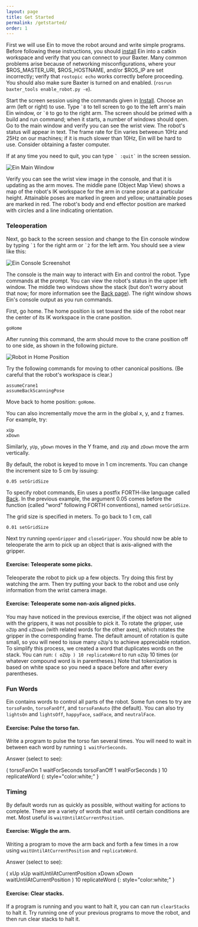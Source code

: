 ```yaml
---
layout: page
title: Get Started
permalink: /getstarted/
order: 1
---
```


First we will use Ein to move the robot around and write simple
programs.  Before following these instructions, you should
[install](../install) Ein into a catkin workspace and verify that you
can connect to your Baxter.  Many common problems arise because of
networking misconfigurations, where your $ROS_MASTER_URI,
$ROS_HOSTNAME, and/or $ROS_IP are set incorrectly; verify that
`rostopic echo` works correctly before proceeding.  You should also
make sure Baxter is turned on and enabled.  (`rosrun baxter_tools
enable_robot.py -e`).

Start the screen session using the commands given in
[Install](../install).  Choose an arm (left or right) to use.  Type ``
`8 `` to tell screen to go to the left arm's main Ein window, or `` `0
`` to go to the right arm.  The screen should be primed with a build
and run command; when it starts, a number of windows should open.  Go
to the main window and verify you can see the wrist view.  The robot's
status will appear in text.  The frame rate for Ein varies betweeun
10Hz and 25Hz on our machines; if it is much slower than 10Hz, Ein
will be hard to use.  Consider obtaining a faster computer.

If at any time you need to quit, you can type `` ` :quit` `` in the
screen session.

![Ein Main Window](../assets/einmainwindow_screenshot.jpg)

Verify you can see the wrist view image in the console, and that it is
updating as the arm moves.  The middle pane (Object Map View) shows a
map of the robot's IK workspace for the arm in crane pose at a
particular height.  Attainable poses are marked in green and yellow;
unattainable poses are marked in red.  The robot's body and end
effector position are marked with circles and a line indicating
orientation. 


### Teleoperation

Next, go back to the screen session and change to the Ein console
window by typing `` `1 `` for the right arm or `` `2 `` for the left
arm.  You should see a view like this:

![Ein Console Screenshot](../assets/console_screenshot.jpg)

The console is the main way to interact with Ein and control the
robot.  Type commands at the prompt.  You can view the robot's
status in the upper left window.  The middle two windows show the
stack (but don't worry about that now; for more information see the [Back page](../language)).  The right window shows Ein's
console output as you run commands.

First, go home.  The home position is set toward the side of the robot
near the center of its IK workspace in the crane position.

```
goHome
```

After running this command, the arm should move to the crane position
off to one side, as shown in the following picture.

![Robot in Home Position](../assets/baxter_crane.jpg)

Try the following commands for moving to other canonical
positions.  (Be careful that the robot's workspace is clear.)

```
assumeCrane1
assumeBackScanningPose
```

Move back to home position: `goHome`. 

You can also incrementally move the arm in the global x, y, and z
frames.  For example, try:
```
xUp
xDown
```

Similarly, `yUp`, `yDown` moves in the Y frame, and `zUp` and `zDown` move
the arm vertically.

By default, the robot is keyed to move in 1 cm
increments.  You can change the increment size to 5 cm by issuing:
```
0.05 setGridSize
```

To specify robot commands, Ein uses a postfix FORTH-like language
called [Back](../language).  In the previous example, the argument
0.05 comes before the function (called "word" following FORTH
conventions), named `setGridSize`.

The grid size is specified in meters. To go back to 1 cm,
call
```
0.01 setGridSize
```

Next try running `openGripper` and `closeGripper`.  You should now be
able to teleoperate the arm to pick up an object that is axis-aligned
with the gripper.   

#### Exercise: Teleoperate some picks.

Teleoperate the robot to pick up a few objects.  Try doing this first
    by watching the arm.  Then try putting your back to the robot and
    use only information from the wrist camera image.


#### Exercise:  Teleoperate some non-axis aligned picks.

You may have noticed in the previous exercise, if the object was not
aligned with the grippers, it was not possible to pick it.  To rotate
the gripper, use `oZUp` and `oZDown` (with related words for the other
axes), which rotates the gripper in the corresponding frame.  The
default amount of rotation is quite small, so you will need to issue
many `oZUp`'s to achieve appreciable rotation.  To simplify this
process, we created a word that duplicates words on the stack.  You
can run: `( oZUp ) 10 replicateWord` to run `oZUp` 10 times (or
whatever compound word is in parentheses.)  Note that tokenization is
based on white space so you need a space before and after every
parentheses.

### Fun Words

Ein contains words to control all parts of the robot.  Some fun ones
to try are `torsoFanOn`, `torsoFanOff`, and `torsoFanAuto` (the
default).  You can also try `lightsOn` and `lightsOff`, `happyFace`,
`sadFace`, and `neutralFace`.

#### Exercise: Pulse the torso fan.

Write a program to pulse the torso fan several times.  You will need
to wait in between each word by running `1 waitForSeconds`.

Answer (select to see):

 ( torsoFanOn 1 waitForSeconds torsoFanOff 1 waitForSeconds ) 10 replicateWord
{: style="color:white;" }

### Timing

By default words run as quickly as possible, without waiting for
actions to complete.  There are a variety of words that wait until
certain conditions are met.  Most useful is
`waitUntilAtCurrentPosition`.

#### Exercise:  Wiggle the arm.

Writing a program to move the arm back and forth a few times in a row
using `waitUntilAtCurrentPosition` and `replicateWord`.

Answer (select to see): 

( xUp  xUp  waitUntilAtCurrentPosition xDown xDown waitUntilAtCurrentPosition ) 10 replicateWord
{: style="color:white;" }


#### Exercise:  Clear stacks.

If a program is running and you want to halt it, you can can run
`clearStacks` to halt it.  Try running one of your previous programs to
move the robot, and then run clear stacks to halt it.

